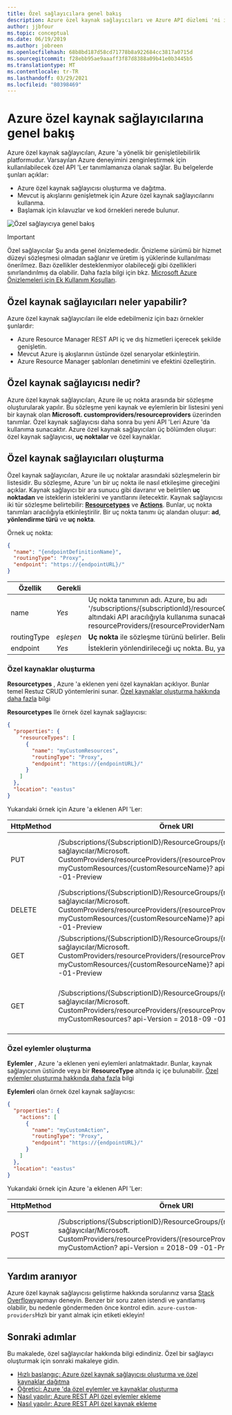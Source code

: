 ```yaml
---
title: Özel sağlayıcılara genel bakış
description: Azure özel kaynak sağlayıcıları ve Azure API düzlemi 'ni iş akışlarınıza uyacak şekilde genişletmeyi öğrenin.
author: jjbfour
ms.topic: conceptual
ms.date: 06/19/2019
ms.author: jobreen
ms.openlocfilehash: 68b8bd187d58cd71778b8a922684cc3817a0715d
ms.sourcegitcommit: f28ebb95ae9aaaff3f87d8388a09b41e0b3445b5
ms.translationtype: MT
ms.contentlocale: tr-TR
ms.lasthandoff: 03/29/2021
ms.locfileid: "80398469"
---
```

# <a name="azure-custom-resource-providers-overview"></a>Azure özel kaynak sağlayıcılarına genel bakış

Azure özel kaynak sağlayıcıları, Azure 'a yönelik bir genişletilebilirlik platformudur. Varsayılan Azure deneyimini zenginleştirmek için kullanılabilecek özel API 'Ler tanımlamanıza olanak sağlar. Bu belgelerde şunları açıklar:

- Azure özel kaynak sağlayıcısı oluşturma ve dağıtma.
- Mevcut iş akışlarını genişletmek için Azure özel kaynak sağlayıcılarını kullanma.
- Başlamak için kılavuzlar ve kod örnekleri nerede bulunur.

![Özel sağlayıcıya genel bakış](./media/overview/overview.png)

> [!IMPORTANT]
> Özel sağlayıcılar Şu anda genel önizlemededir.
> Önizleme sürümü bir hizmet düzeyi sözleşmesi olmadan sağlanır ve üretim iş yüklerinde kullanılması önerilmez. Bazı özellikler desteklenmiyor olabileceği gibi özellikleri sınırlandırılmış da olabilir.
> Daha fazla bilgi için bkz. [Microsoft Azure Önizlemeleri için Ek Kullanım Koşulları](https://azure.microsoft.com/support/legal/preview-supplemental-terms/).

## <a name="what-can-custom-resource-providers-do"></a>Özel kaynak sağlayıcıları neler yapabilir?

Azure özel kaynak sağlayıcıları ile elde edebilmeniz için bazı örnekler şunlardır:

- Azure Resource Manager REST API iç ve dış hizmetleri içerecek şekilde genişletin.
- Mevcut Azure iş akışlarının üstünde özel senaryolar etkinleştirin.
- Azure Resource Manager şablonları denetimini ve efektini özelleştirin.

## <a name="what-is-a-custom-resource-provider"></a>Özel kaynak sağlayıcısı nedir?

Azure özel kaynak sağlayıcıları, Azure ile uç nokta arasında bir sözleşme oluşturularak yapılır. Bu sözleşme yeni kaynak ve eylemlerin bir listesini yeni bir kaynak olan **Microsoft. customproviders/resourceproviders** üzerinden tanımlar. Özel kaynak sağlayıcısı daha sonra bu yeni API 'Leri Azure 'da kullanıma sunacaktır. Azure özel kaynak sağlayıcıları üç bölümden oluşur: özel kaynak sağlayıcısı, **uç noktalar** ve özel kaynaklar.

## <a name="how-to-build-custom-resource-providers"></a>Özel kaynak sağlayıcıları oluşturma

Özel kaynak sağlayıcıları, Azure ile uç noktalar arasındaki sözleşmelerin bir listesidir. Bu sözleşme, Azure 'un bir uç nokta ile nasıl etkileşime gireceğini açıklar. Kaynak sağlayıcı bir ara sunucu gibi davranır ve belirtilen **uç noktadan** ve isteklerin isteklerini ve yanıtlarını iletecektir. Kaynak sağlayıcısı iki tür sözleşme belirtebilir: [**Resourcetypes**](./custom-providers-resources-endpoint-how-to.md) ve [**Actions**](./custom-providers-action-endpoint-how-to.md). Bunlar, uç nokta tanımları aracılığıyla etkinleştirilir. Bir uç nokta tanımı üç alandan oluşur: **ad**, **yönlendirme türü** ve **uç nokta**.

Örnek uç nokta:

```JSON
{
  "name": "{endpointDefinitionName}",
  "routingType": "Proxy",
  "endpoint": "https://{endpointURL}/"
}
```

Özellik | Gerekli | Açıklama
---|---|---
name | *Yes* | Uç nokta tanımının adı. Azure, bu adı '/subscriptions/{subscriptionId}/resourceGroups/{resourceGroupName}/providers/Microsoft.CustomProviders/' altındaki API aracılığıyla kullanıma sunacaktır.<br>resourceProviders/{resourceProviderName}/{endpointDefinitionName} '
routingType | *eşleşen* | **Uç nokta** ile sözleşme türünü belirler. Belirtilmemişse, varsayılan olarak "proxy" olur.
endpoint | *Yes* | İsteklerin yönlendirileceği uç nokta. Bu, yanıtın yanı sıra isteğin herhangi bir yan etkisini de işler.

### <a name="building-custom-resources"></a>Özel kaynaklar oluşturma

**Resourcetypes** , Azure 'a eklenen yeni özel kaynakları açıklıyor. Bunlar temel Restuz CRUD yöntemlerini sunar. [Özel kaynaklar oluşturma hakkında daha fazla](./custom-providers-resources-endpoint-how-to.md) bilgi

**Resourcetypes** Ile örnek özel kaynak sağlayıcısı:

```JSON
{
  "properties": {
    "resourceTypes": [
      {
        "name": "myCustomResources",
        "routingType": "Proxy",
        "endpoint": "https://{endpointURL}/"
      }
    ]
  },
  "location": "eastus"
}
```

Yukarıdaki örnek için Azure 'a eklenen API 'Ler:

HttpMethod | Örnek URI | Description
---|---|---
PUT | /Subscriptions/{SubscriptionID}/ResourceGroups/{resourcegroupname}/<br>sağlayıcılar/Microsoft. CustomProviders/resourceProviders/{resourceProviderName}/<br>myCustomResources/{customResourceName}? api-Version = 2018-09 -01-Preview | Yeni bir kaynak oluşturmak için Azure REST API çağrısı.
DELETE | /Subscriptions/{SubscriptionID}/ResourceGroups/{resourcegroupname}/<br>sağlayıcılar/Microsoft. CustomProviders/resourceProviders/{resourceProviderName}/<br>myCustomResources/{customResourceName}? api-Version = 2018-09 -01-Preview | Mevcut bir kaynağı silmek için Azure REST API çağrısı.
GET | /Subscriptions/{SubscriptionID}/ResourceGroups/{resourcegroupname}/<br>sağlayıcılar/Microsoft. CustomProviders/resourceProviders/{resourceProviderName}/<br>myCustomResources/{customResourceName}? api-Version = 2018-09 -01-Preview | Mevcut bir kaynağı almak için Azure REST API çağrısı.
GET | /Subscriptions/{SubscriptionID}/ResourceGroups/{resourcegroupname}/<br>sağlayıcılar/Microsoft. CustomProviders/resourceProviders/{resourceProviderName}/<br>myCustomResources? api-Version = 2018-09 -01-Preview | Mevcut kaynakların listesini almak için Azure REST API çağrısı.

### <a name="building-custom-actions"></a>Özel eylemler oluşturma

**Eylemler** , Azure 'a eklenen yeni eylemleri anlatmaktadır. Bunlar, kaynak sağlayıcının üstünde veya bir **ResourceType** altında iç içe bulunabilir. [Özel eylemler oluşturma hakkında daha fazla](./custom-providers-action-endpoint-how-to.md) bilgi

**Eylemleri** olan örnek özel kaynak sağlayıcısı:

```JSON
{
  "properties": {
    "actions": [
      {
        "name": "myCustomAction",
        "routingType": "Proxy",
        "endpoint": "https://{endpointURL}/"
      }
    ]
  },
  "location": "eastus"
}
```

Yukarıdaki örnek için Azure 'a eklenen API 'Ler:

HttpMethod | Örnek URI | Description
---|---|---
POST | /Subscriptions/{SubscriptionID}/ResourceGroups/{resourcegroupname}/<br>sağlayıcılar/Microsoft. CustomProviders/resourceProviders/{resourceProviderName}/<br>myCustomAction? api-Version = 2018-09 -01-Preview | Eylemi etkinleştirmek için Azure REST API çağrısı.

## <a name="looking-for-help"></a>Yardım aranıyor

Azure özel kaynak sağlayıcısı geliştirme hakkında sorularınız varsa [Stack Overflow](https://stackoverflow.com/questions/tagged/azure-custom-providers)yapmayı deneyin. Benzer bir soru zaten istendi ve yanıtlamış olabilir, bu nedenle göndermeden önce kontrol edin. ```azure-custom-providers```Hızlı bir yanıt almak için etiketi ekleyin!

## <a name="next-steps"></a>Sonraki adımlar

Bu makalede, özel sağlayıcılar hakkında bilgi edindiniz. Özel bir sağlayıcı oluşturmak için sonraki makaleye gidin.

- [Hızlı başlangıç: Azure özel kaynak sağlayıcısı oluşturma ve özel kaynaklar dağıtma](./create-custom-provider.md)
- [Öğretici: Azure 'da özel eylemler ve kaynaklar oluşturma](./tutorial-get-started-with-custom-providers.md)
- [Nasıl yapılır: Azure REST API özel eylemler ekleme](./custom-providers-action-endpoint-how-to.md)
- [Nasıl yapılır: Azure REST API özel kaynak ekleme](./custom-providers-resources-endpoint-how-to.md)
